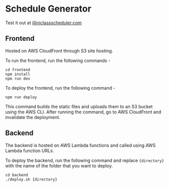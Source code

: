 # Schedule Generator

Test it out at [illiniclassscheduler.com](https://www.illiniclassscheduler.com/)

## Frontend
Hosted on AWS CloudFront through S3 site hosting. 

To run the frontend, run the following commands - 
```
cd frontend
npm install
npm run dev
```

To deploy the frontend, run the following command - 

`npm run deploy`

This command builds the static files and uploads them to an S3 bucket using the AWS CLI. After running the command, go to AWS CloudFront and invalidate the deployment.

## Backend
The backend is hosted on AWS Lambda functions and called using AWS Lambda function URLs.

To deploy the backend, run the following command and replace `{directory}` with the name of the folder that you want to deploy.

```
cd backend
./deploy.sh {directory}
```

